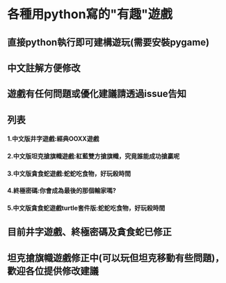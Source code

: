 # 各種用python寫的"有趣"遊戲
## 直接python執行即可建構遊玩(需要安裝pygame)
## 中文註解方便修改
## 遊戲有任何問題或優化建議請透過issue告知

## 列表
#### 1.中文版井字遊戲:經典OOXX遊戲
#### 2.中文版坦克搶旗幟遊戲:紅藍雙方搶旗幟，究竟誰能成功搶贏呢
#### 3.中文版貪食蛇遊戲:蛇蛇吃食物，好玩殺時間
#### 4.終極密碼:你會成為最後的那個輸家嗎?
#### 5.中文版貪食蛇遊戲turtle套件版:蛇蛇吃食物，好玩殺時間

## 目前井字遊戲、終極密碼及貪食蛇已修正
## 坦克搶旗幟遊戲修正中(可以玩但坦克移動有些問題)，歡迎各位提供修改建議
